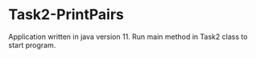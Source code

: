 # Task2-PrintPairs
Application written in java version 11.
Run main method in Task2 class to start program.
